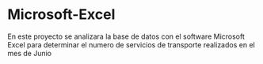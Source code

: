# Microsoft-Excel
En este proyecto se analizara la base de datos con el  software  Microsoft Excel para determinar el numero de servicios de transporte realizados en el mes de Junio
